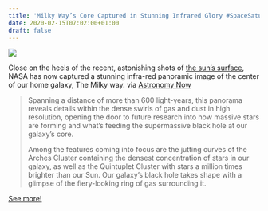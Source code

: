 ```yaml
---
title: 'Milky Way’s Core Captured in Stunning Infrared Glory #SpaceSaturday'
date: 2020-02-15T07:02:00+01:00
draft: false
---
```


![](https://cdn-blog.adafruit.com/uploads/2020/02/010719_sofia1-600x156.jpg)

Close on the heels of the recent, astonishing shots of [the sun’s surface](https://www.universetoday.com/144808/this-is-the-highest-resolution-image-ever-taken-of-the-surface-of-the-sun/), NASA has now captured a stunning infra-red panoramic image of the center of our home galaxy, The Milky way. via [Astronomy Now](https://astronomynow.com/2020/01/06/sofia-captures-milky-ways-core-in-stunning-infrared-glory/)

> Spanning a distance of more than 600 light-years, this panorama reveals details within the dense swirls of gas and dust in high resolution, opening the door to future research into how massive stars are forming and what’s feeding the supermassive black hole at our galaxy’s core.
> 
> Among the features coming into focus are the jutting curves of the Arches Cluster containing the densest concentration of stars in our galaxy, as well as the Quintuplet Cluster with stars a million times brighter than our Sun. Our galaxy’s black hole takes shape with a glimpse of the fiery-looking ring of gas surrounding it.

[See more!](https://astronomynow.com/2020/01/06/sofia-captures-milky-ways-core-in-stunning-infrared-glory/)